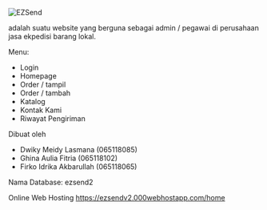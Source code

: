 ![EZSend](https://user-images.githubusercontent.com/75878833/120742430-0a293f00-c521-11eb-9834-703028339a03.png)

adalah suatu website yang berguna sebagai admin / pegawai di perusahaan jasa ekpedisi barang lokal. 


Menu:
- Login
- Homepage
- Order / tampil
- Order / tambah
- Katalog
- Kontak Kami
- Riwayat Pengiriman

Dibuat oleh
- Dwiky Meidy Lasmana (065118085)
- Ghina Aulia Fitria (065118102)
- Firko Idrika Akbarullah (065118065)

Nama Database: ezsend2

Online Web Hosting https://ezsendv2.000webhostapp.com/home
